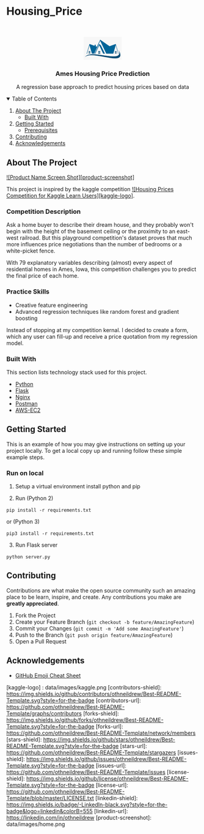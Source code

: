 # Housing_Price
<!--
*** Thanks for checking out the Best-README-Template. If you have a suggestion
*** that would make this better, please fork the repo and create a pull request
*** or simply open an issue with the tag "enhancement".
*** Thanks again! Now go create something AMAZING! :D
-->



<!-- PROJECT SHIELDS -->
<!--
*** I'm using markdown "reference style" links for readability.
*** Reference links are enclosed in brackets [ ] instead of parentheses ( ).
*** See the bottom of this document for the declaration of the reference variables
*** for contributors-url, forks-url, etc. This is an optional, concise syntax you may use.
*** https://www.markdownguide.org/basic-syntax/#reference-style-links

[![LinkedIn][linkedin-shield]][linkedin-url]


<!-- PROJECT LOGO -->
<br />
<p align="center">
  <a href="https://github.com/AyushRanjan15/Housing_Price">
    <img src="/data/images/logo.png" alt="Logo" width="100" height="60">
  </a>

  <h3 align="center">Ames Housing Price Prediction</h3>

  <p align="center">
    A regression base approach to predict housing prices based on data
    <br />
  </p>
</p>



<!-- TABLE OF CONTENTS -->
<details open="open">
  <summary>Table of Contents</summary>
  <ol>
    <li>
      <a href="#about-the-project">About The Project</a>
      <ul>
        <li><a href="#built-with">Built With</a></li>
      </ul>
    </li>
    <li>
      <a href="#getting-started">Getting Started</a>
      <ul>
        <li><a href="#Run on local">Prerequisites</a></li>
      </ul>
    </li>
    <li><a href="#contributing">Contributing</a></li>
    <li><a href="#acknowledgements">Acknowledgements</a></li>
  </ol>
</details>



<!-- ABOUT THE PROJECT -->
## About The Project

[![Product Name Screen Shot][product-screenshot]](http://ec2-18-234-65-148.compute-1.amazonaws.com)

This project is inspired by the kaggle competition [![Housing Prices Competition for Kaggle Learn Users][kaggle-logo]](https://www.kaggle.com/c/home-data-for-ml-course/data).

### Competition Description
Ask a home buyer to describe their dream house, and they probably won't begin with the height of the basement ceiling or the proximity to an east-west railroad. But this playground competition's dataset proves that much more influences price negotiations than the number of bedrooms or a white-picket fence.

With 79 explanatory variables describing (almost) every aspect of residential homes in Ames, Iowa, this competition challenges you to predict the final price of each home.

### Practice Skills
* Creative feature engineering 
* Advanced regression techniques like random forest and gradient boosting

Instead of stopping at my competition kernal. I decided to create a form, which any user can fill-up and receive a price quotation from my regression model.

### Built With

This section lists technology stack used for this project.
* [Python](https://www.python.org)
* [Flask](https://flask.palletsprojects.com/en/1.1.x/)
* [Nginx](https://www.nginx.com)
* [Postman](https://www.postman.com)
* [AWS-EC2](https://aws.amazon.com)

<!-- GETTING STARTED -->
## Getting Started

This is an example of how you may give instructions on setting up your project locally.
To get a local copy up and running follow these simple example steps.

### Run on local

1. Setup a virtual environment install python and pip

2. Run (Python 2)
```
pip install -r requirements.txt 
```
or (Python 3)
```
pip3 install -r requirements.txt 
```
3. Run Flask server
```
python server.py
```



<!-- CONTRIBUTING -->
## Contributing

Contributions are what make the open source community such an amazing place to be learn, inspire, and create. Any contributions you make are **greatly appreciated**.

1. Fork the Project
2. Create your Feature Branch (`git checkout -b feature/AmazingFeature`)
3. Commit your Changes (`git commit -m 'Add some AmazingFeature'`)
4. Push to the Branch (`git push origin feature/AmazingFeature`)
5. Open a Pull Request



<!-- ACKNOWLEDGEMENTS -->
## Acknowledgements
* [GitHub Emoji Cheat Sheet](https://www.webpagefx.com/tools/emoji-cheat-sheet)





<!-- MARKDOWN LINKS & IMAGES -->
<!-- https://www.markdownguide.org/basic-syntax/#reference-style-links -->
[kaggle-logo] : data/images/kaggle.png
[contributors-shield]: https://img.shields.io/github/contributors/othneildrew/Best-README-Template.svg?style=for-the-badge
[contributors-url]: https://github.com/othneildrew/Best-README-Template/graphs/contributors
[forks-shield]: https://img.shields.io/github/forks/othneildrew/Best-README-Template.svg?style=for-the-badge
[forks-url]: https://github.com/othneildrew/Best-README-Template/network/members
[stars-shield]: https://img.shields.io/github/stars/othneildrew/Best-README-Template.svg?style=for-the-badge
[stars-url]: https://github.com/othneildrew/Best-README-Template/stargazers
[issues-shield]: https://img.shields.io/github/issues/othneildrew/Best-README-Template.svg?style=for-the-badge
[issues-url]: https://github.com/othneildrew/Best-README-Template/issues
[license-shield]: https://img.shields.io/github/license/othneildrew/Best-README-Template.svg?style=for-the-badge
[license-url]: https://github.com/othneildrew/Best-README-Template/blob/master/LICENSE.txt
[linkedin-shield]: https://img.shields.io/badge/-LinkedIn-black.svg?style=for-the-badge&logo=linkedin&colorB=555
[linkedin-url]: https://linkedin.com/in/othneildrew
[product-screenshot]: data/images/home.png
